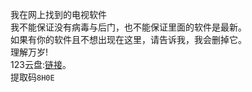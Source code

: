 我在网上找到的电视软件  
我不能保证没有病毒与后门，也不能保证里面的软件是最新。  
如果有你的软件且不想出现在这里，请告诉我，我会删掉它。  
理解万岁!  
123云盘:[链接](https://www.123pan.com/s/KPiYTd-ycBmd.html)。  
提取码`8H0E`
